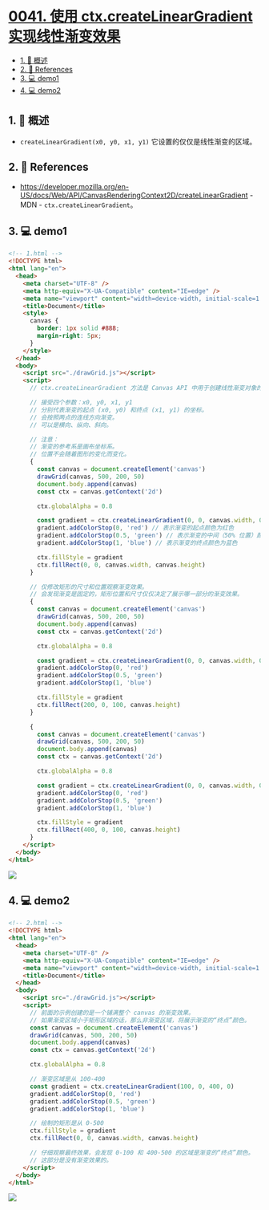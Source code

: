 # [0041. 使用 ctx.createLinearGradient 实现线性渐变效果](https://github.com/Tdahuyou/TNotes.canvas/tree/main/notes/0041.%20%E4%BD%BF%E7%94%A8%20ctx.createLinearGradient%20%E5%AE%9E%E7%8E%B0%E7%BA%BF%E6%80%A7%E6%B8%90%E5%8F%98%E6%95%88%E6%9E%9C)

<!-- region:toc -->

- [1. 📝 概述](#1--概述)
- [2. 🔗 References](#2--references)
- [3. 💻 demo1](#3--demo1)
- [4. 💻 demo2](#4--demo2)

<!-- endregion:toc -->

## 1. 📝 概述

- `createLinearGradient(x0, y0, x1, y1)` 它设置的仅仅是线性渐变的区域。

## 2. 🔗 References

- https://developer.mozilla.org/en-US/docs/Web/API/CanvasRenderingContext2D/createLinearGradient - MDN - `ctx.createLinearGradient`。

## 3. 💻 demo1

```html
<!-- 1.html -->
<!DOCTYPE html>
<html lang="en">
  <head>
    <meta charset="UTF-8" />
    <meta http-equiv="X-UA-Compatible" content="IE=edge" />
    <meta name="viewport" content="width=device-width, initial-scale=1.0" />
    <title>Document</title>
    <style>
      canvas {
        border: 1px solid #888;
        margin-right: 5px;
      }
    </style>
  </head>
  <body>
    <script src="./drawGrid.js"></script>
    <script>
      // ctx.createLinearGradient 方法是 Canvas API 中用于创建线性渐变对象的函数。

      // 接受四个参数：x0, y0, x1, y1
      // 分别代表渐变的起点 (x0, y0) 和终点 (x1, y1) 的坐标。
      // 会按照两点的连线方向渐变。
      // 可以是横向、纵向、斜向。

      // 注意：
      // 渐变的参考系是画布坐标系。
      // 位置不会随着图形的变化而变化。
      {
        const canvas = document.createElement('canvas')
        drawGrid(canvas, 500, 200, 50)
        document.body.append(canvas)
        const ctx = canvas.getContext('2d')

        ctx.globalAlpha = 0.8

        const gradient = ctx.createLinearGradient(0, 0, canvas.width, 0)
        gradient.addColorStop(0, 'red') // 表示渐变的起点颜色为红色
        gradient.addColorStop(0.5, 'green') // 表示渐变的中间（50% 位置）颜色为绿色
        gradient.addColorStop(1, 'blue') // 表示渐变的终点颜色为蓝色

        ctx.fillStyle = gradient
        ctx.fillRect(0, 0, canvas.width, canvas.height)
      }

      // 仅修改矩形的尺寸和位置观察渐变效果。
      // 会发现渐变是固定的，矩形位置和尺寸仅仅决定了展示哪一部分的渐变效果。
      {
        const canvas = document.createElement('canvas')
        drawGrid(canvas, 500, 200, 50)
        document.body.append(canvas)
        const ctx = canvas.getContext('2d')

        ctx.globalAlpha = 0.8

        const gradient = ctx.createLinearGradient(0, 0, canvas.width, 0)
        gradient.addColorStop(0, 'red')
        gradient.addColorStop(0.5, 'green')
        gradient.addColorStop(1, 'blue')

        ctx.fillStyle = gradient
        ctx.fillRect(200, 0, 100, canvas.height)
      }

      {
        const canvas = document.createElement('canvas')
        drawGrid(canvas, 500, 200, 50)
        document.body.append(canvas)
        const ctx = canvas.getContext('2d')

        ctx.globalAlpha = 0.8

        const gradient = ctx.createLinearGradient(0, 0, canvas.width, 0)
        gradient.addColorStop(0, 'red')
        gradient.addColorStop(0.5, 'green')
        gradient.addColorStop(1, 'blue')

        ctx.fillStyle = gradient
        ctx.fillRect(400, 0, 100, canvas.height)
      }
    </script>
  </body>
</html>
```

![](https://cdn.jsdelivr.net/gh/Tdahuyou/imgs@main/2024-10-04-11-59-28.png)

## 4. 💻 demo2

```html
<!-- 2.html -->
<!DOCTYPE html>
<html lang="en">
  <head>
    <meta charset="UTF-8" />
    <meta http-equiv="X-UA-Compatible" content="IE=edge" />
    <meta name="viewport" content="width=device-width, initial-scale=1.0" />
    <title>Document</title>
  </head>
  <body>
    <script src="./drawGrid.js"></script>
    <script>
      // 前面的示例创建的是一个铺满整个 canvas 的渐变效果。
      // 如果渐变区域小于矩形区域的话，那么非渐变区域，将展示渐变的“终点”颜色。
      const canvas = document.createElement('canvas')
      drawGrid(canvas, 500, 200, 50)
      document.body.append(canvas)
      const ctx = canvas.getContext('2d')

      ctx.globalAlpha = 0.8

      // 渐变区域是从 100-400
      const gradient = ctx.createLinearGradient(100, 0, 400, 0)
      gradient.addColorStop(0, 'red')
      gradient.addColorStop(0.5, 'green')
      gradient.addColorStop(1, 'blue')

      // 绘制的矩形是从 0-500
      ctx.fillStyle = gradient
      ctx.fillRect(0, 0, canvas.width, canvas.height)

      // 仔细观察最终效果，会发现 0-100 和 400-500 的区域是渐变的“终点”颜色。
      // 这部分是没有渐变效果的。
    </script>
  </body>
</html>
```

![](https://cdn.jsdelivr.net/gh/Tdahuyou/imgs@main/2024-10-04-11-59-37.png)
